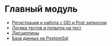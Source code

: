 # Главный модуль

- [Регистрация и работа с GEt и Post запросом](https://github.com/t-chakir/KFU/tree/main/IBM-project/main-module/reg)
- [Логика тестов и попыток на тест](https://github.com/t-chakir/KFU/tree/main/IBM-project/main-module/test)
- [Дисциплины](https://github.com/t-chakir/KFU/tree/main/IBM-project/main-module/discipline)
- [База данных на PostgreSql](https://github.com/t-chakir/KFU/tree/main/IBM-project/main-module/database)
